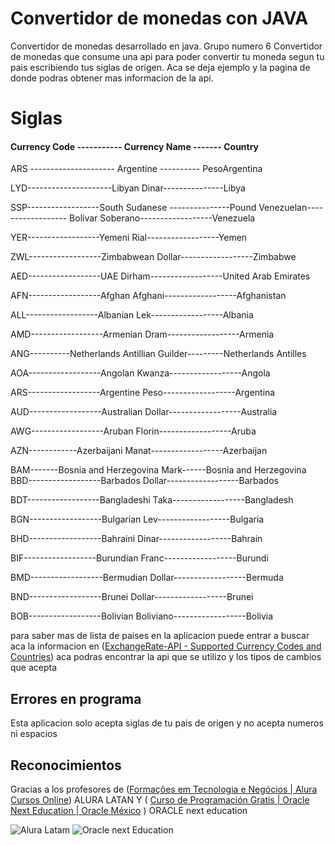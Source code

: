 # Convertidor de monedas con JAVA

Convertidor de monedas desarrollado en java.
Grupo numero 6
Convertidor de monedas que consume una api para poder convertir tu moneda segun tu pais escribiendo tus siglas de origen.
Aca se deja ejemplo y la pagina de donde podras obtener mas informacion de la api.


# Siglas
#### Currency Code  -----------          Currency Name  -------     Country

ARS     ---------------------    Argentine ----------  PesoArgentina

LYD---------------------Libyan Dinar---------------Libya

SSP------------------South Sudanese  ---------------Pound
Venezuelan------------------ Bolívar Soberano------------------Venezuela

YER------------------Yemeni Rial------------------Yemen

ZWL------------------Zimbabwean Dollar------------------Zimbabwe

AED------------------UAE Dirham------------------United Arab Emirates

AFN------------------Afghan Afghani------------------Afghanistan

ALL------------------Albanian Lek------------------Albania

AMD------------------Armenian Dram------------------Armenia

ANG----------Netherlands Antillian Guilder---------Netherlands Antilles

AOA------------------Angolan Kwanza------------------Angola

ARS------------------Argentine Peso------------------Argentina

AUD------------------Australian Dollar------------------Australia

AWG------------------Aruban Florin------------------Aruba

AZN------------Azerbaijani Manat------------------Azerbaijan

BAM-------Bosnia and Herzegovina Mark------Bosnia and Herzegovina
BBD------------------Barbados Dollar------------------Barbados

BDT------------------Bangladeshi Taka------------------Bangladesh

BGN------------------Bulgarian Lev------------------Bulgaria

BHD------------------Bahraini Dinar------------------Bahrain

BIF------------------Burundian Franc------------------Burundi

BMD------------------Bermudian Dollar------------------Bermuda

BND------------------Brunei Dollar------------------Brunei

BOB------------------Bolivian Boliviano------------------Bolivia

para saber mas de lista de paises en la aplicacion puede entrar a buscar aca la informacion en  ([ExchangeRate-API - Supported Currency Codes and Countries](https://www.exchangerate-api.com/docs/supported-currencies)) aca podras encontrar la api que se utilizo y los tipos de cambios que acepta


## Errores en programa

Esta aplicacion solo acepta siglas de tu pais de origen  y no acepta numeros ni espacios 

## Reconocimientos

Gracias a los profesores de  ([Formações em Tecnologia e Negócios | Alura Cursos Online](https://www.aluracursos.com/formaciones))  ALURA LATAN Y ( [Curso de Programación Gratis | Oracle Next Education | Oracle México](https://www.oracle.com/mx/education/oracle-next-education/) ) ORACLE next education 

![Alura Latam](https://yt3.googleusercontent.com/CbntlGKa5zGBgiRQVvQKvGOoIYxsJNKQe2fkChIPRqnJvVBnMi5rnADluN8qLvknJ27tIHP3A4M=w2560-fcrop64=1,00005a57ffffa5a8-k-c0xffffffff-no-nd-rj)
![Oracle next Education
](https://cdn.uc.assets.prezly.com/b2fb40d0-237b-4275-b8d9-a1ba9a5e743e/-/resize/1108x/-/quality/best/-/format/auto/)
